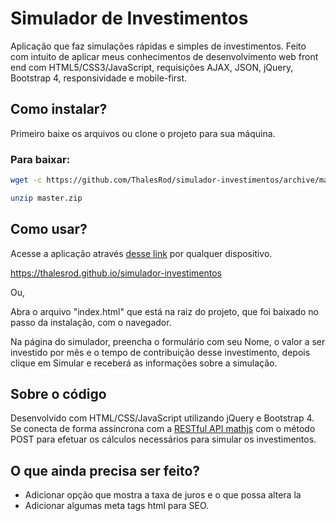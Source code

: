 # Simulador de Investimentos

Aplicação que faz simulações rápidas e simples de investimentos.
Feito com intuito de aplicar meus conhecimentos de desenvolvimento web front end com HTML5/CSS3/JavaScript, requisições AJAX, JSON, jQuery, Bootstrap 4, responsividade e mobile-first.

## Como instalar?

Primeiro baixe os arquivos ou clone o projeto para sua máquina.

### Para baixar:
```bash
wget -c https://github.com/ThalesRod/simulador-investimentos/archive/master.zip

unzip master.zip

```

## Como usar?

Acesse a aplicação através [desse link](https://thalesrod.github.io/simulador-investimentos) por qualquer dispositivo.

https://thalesrod.github.io/simulador-investimentos

Ou,

Abra o arquivo "index.html" que está na raiz do projeto, que foi baixado no passo da instalação, com o navegador.

Na página do simulador, preencha o formulário com seu Nome, o valor a ser investido por mês e o tempo de contribuição desse investimento, depois clique em Simular e receberá as informações sobre a simulação.

## Sobre o código

Desenvolvido com HTML/CSS/JavaScript utilizando jQuery e Bootstrap 4. Se conecta de forma assíncrona com a [RESTful API mathjs](http://api.mathjs.com/) com o método POST para efetuar os cálculos necessários para simular os investimentos.

## O que ainda precisa ser feito?

* Adicionar opção que mostra a taxa de juros e o que possa altera la
* Adicionar algumas meta tags html para SEO.

